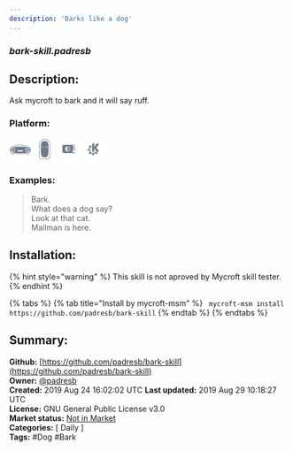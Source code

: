 ```yaml
---
description: 'Barks like a dog'
---
```


### _bark-skill.padresb_  
## Description:  
Ask mycroft to bark and it will say ruff.  
  
  
### Platform:  
 ![Mark I](../.gitbook/assets/mark-1-icon.png)  ![Mark II](../.gitbook/assets/mark-2-icon.png)  ![Picroft](../.gitbook/assets/picroft-icon.png)  ![plasmoid](../.gitbook/assets/kde.png)   
### Examples:  
> Bark.  
> What does a dog say?  
> Look at that cat.  
> Mailman is here.  
  
## Installation:  
{% hint style="warning" %}
This skill is not aproved by Mycroft skill tester.
{% endhint %}
    
{% tabs %}
{% tab title="Install by mycroft-msm" %}
``` mycroft-msm install https://github.com/padresb/bark-skill```
{% endtab %}
  {% endtabs %}
    
## Summary:  
**Github:** [https://github.com/padresb/bark-skill](https://github.com/padresb/bark-skill)  
**Owner:** [@padresb](https://github.com/padresb)  
**Created:** 2019 Aug 24 16:02:02 UTC  **Last updated:** 2019 Aug 29 10:18:27 UTC  
**License:** GNU General Public License v3.0  
**Market status:** [Not in Market](https://market.mycroft.ai/skill/)  
**Categories:** [ Daily ]   
**Tags:** \#Dog \#Bark   
